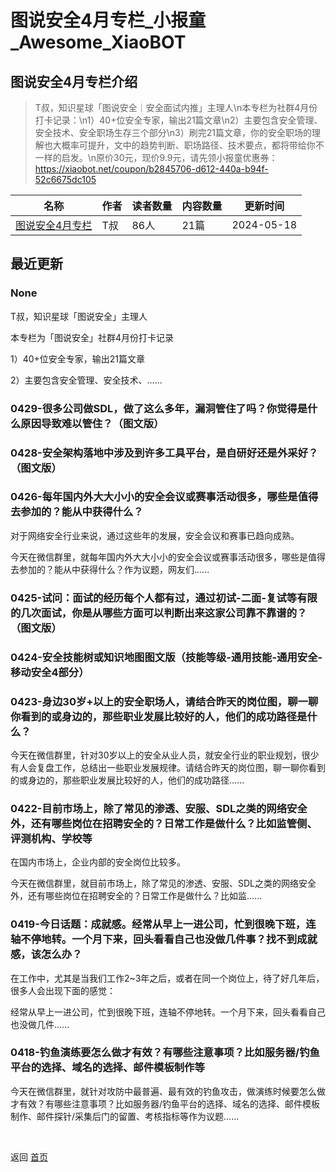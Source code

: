 # 图说安全4月专栏_小报童_Awesome_XiaoBOT

## 图说安全4月专栏介绍
> T叔，知识星球「图说安全｜安全面试内推」主理人\n本专栏为社群4月份打卡记录：\n1）40+位安全专家，输出21篇文章\n2）主要包含安全管理、安全技术、安全职场生存三个部分\n3）刷完21篇文章，你的安全职场的理解也大概率可提升，文中的趋势判断、职场路径、技术要点，都将带给你不一样的启发。\n原价30元，现价9.9元，请先领小报童优惠券：https://xiaobot.net/coupon/b2845706-d612-440a-b94f-52c6675dc105  
  


|名称|作者|读者数量|内容数量|更新时间|
|---|---|---|---|---|
|[图说安全4月专栏](https://xiaobot.net/p/tusec4m?refer=9c3f1c95-a052-465a-9902-f6d75080262a)|T叔|86人|21篇|2024-05-18|

## 最近更新
### None

T叔，知识星球「图说安全」主理人

本专栏为「图说安全」社群4月份打卡记录

1）40+位安全专家，输出21篇文章

2）主要包含安全管理、安全技术、......

### 0429-很多公司做SDL，做了这么多年，漏洞管住了吗？你觉得是什么原因导致难以管住？（图文版）

### 0428-安全架构落地中涉及到许多工具平台，是自研好还是外采好？（图文版）

### 0426-每年国内外大大小小的安全会议或赛事活动很多，哪些是值得去参加的？能从中获得什么？

对于网络安全行业来说，通过这些年的发展，安全会议和赛事已趋向成熟。

今天在微信群里，就每年国内外大大小小的安全会议或赛事活动很多，哪些是值得去参加的？能从中获得什么？作为议题，网友们......

### 0425-试问：面试的经历每个人都有过，通过初试-二面-复试等有限的几次面试，你是从哪些方面可以判断出来这家公司靠不靠谱的？（图文版）

### 0424-安全技能树或知识地图图文版（技能等级-通用技能-通用安全-移动安全4部分）

### 0423-身边30岁+以上的安全职场人，请结合昨天的岗位图，聊一聊你看到的或身边的，那些职业发展比较好的人，他们的成功路径是什么？

今天在微信群里，针对30岁以上的安全从业人员，就安全行业的职业规划，很少有人会复盘工作，总结出一些职业发展规律。请结合昨天的岗位图，聊一聊你看到的或身边的，那些职业发展比较好的人，他们的成功路径......

### 0422-目前市场上，除了常见的渗透、安服、SDL之类的网络安全外，还有哪些岗位在招聘安全的？日常工作是做什么？比如监管侧、评测机构、学校等

在国内市场上，企业内部的安全岗位比较多。

今天在微信群里，就目前市场上，除了常见的渗透、安服、SDL之类的网络安全外，还有哪些岗位在招聘安全的？日常工作是做什么？比如监......

### 0419-今日话题：成就感。经常从早上一进公司，忙到很晚下班，连轴不停地转。一个月下来，回头看看自己也没做几件事？找不到成就感，该怎么办？

在工作中，尤其是当我们工作2~3年之后，或者在同一个岗位上，待了好几年后，很多人会出现下面的感觉：

经常从早上一进公司，忙到很晚下班，连轴不停地转。一个月下来，回头看看自己也没做几件......

### 0418-钓鱼演练要怎么做才有效？有哪些注意事项？比如服务器/钓鱼平台的选择、域名的选择、邮件模板制作等

今天在微信群里，就针对攻防中最普遍、最有效的钓鱼攻击，做演练时候要怎么做才有效？有哪些注意事项？比如服务器/钓鱼平台的选择、域名的选择、邮件模板制作、邮件探针/采集后门的留置、考核指标等作为议题......


<a href="https://github.com/Reno9527/awesome-xiaobot" style="color: white; text-decoration: none;">awesome-xiaobot</a>

返回 [首页](../README.md)
